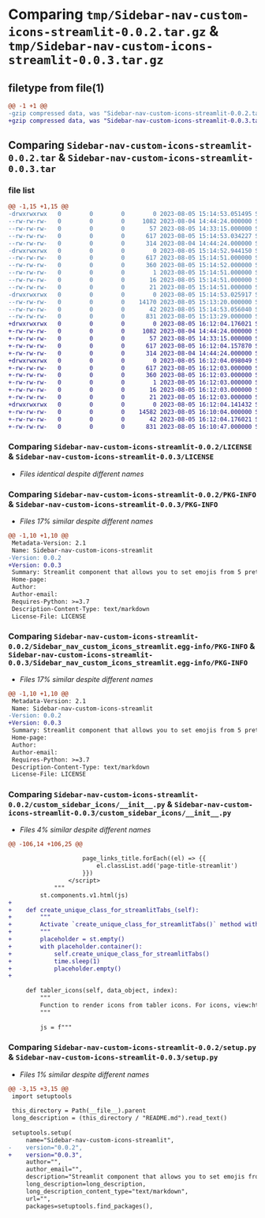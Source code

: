 # Comparing `tmp/Sidebar-nav-custom-icons-streamlit-0.0.2.tar.gz` & `tmp/Sidebar-nav-custom-icons-streamlit-0.0.3.tar.gz`

## filetype from file(1)

```diff
@@ -1 +1 @@
-gzip compressed data, was "Sidebar-nav-custom-icons-streamlit-0.0.2.tar", last modified: Sat Aug  5 15:14:53 2023, max compression
+gzip compressed data, was "Sidebar-nav-custom-icons-streamlit-0.0.3.tar", last modified: Sat Aug  5 16:12:04 2023, max compression
```

## Comparing `Sidebar-nav-custom-icons-streamlit-0.0.2.tar` & `Sidebar-nav-custom-icons-streamlit-0.0.3.tar`

### file list

```diff
@@ -1,15 +1,15 @@
-drwxrwxrwx   0        0        0        0 2023-08-05 15:14:53.051495 Sidebar-nav-custom-icons-streamlit-0.0.2/
--rw-rw-rw-   0        0        0     1082 2023-08-04 14:44:24.000000 Sidebar-nav-custom-icons-streamlit-0.0.2/LICENSE
--rw-rw-rw-   0        0        0       57 2023-08-05 14:33:15.000000 Sidebar-nav-custom-icons-streamlit-0.0.2/MANIFEST.in
--rw-rw-rw-   0        0        0      617 2023-08-05 15:14:53.034227 Sidebar-nav-custom-icons-streamlit-0.0.2/PKG-INFO
--rw-rw-rw-   0        0        0      314 2023-08-04 14:44:24.000000 Sidebar-nav-custom-icons-streamlit-0.0.2/README.md
-drwxrwxrwx   0        0        0        0 2023-08-05 15:14:52.944150 Sidebar-nav-custom-icons-streamlit-0.0.2/Sidebar_nav_custom_icons_streamlit.egg-info/
--rw-rw-rw-   0        0        0      617 2023-08-05 15:14:51.000000 Sidebar-nav-custom-icons-streamlit-0.0.2/Sidebar_nav_custom_icons_streamlit.egg-info/PKG-INFO
--rw-rw-rw-   0        0        0      360 2023-08-05 15:14:52.000000 Sidebar-nav-custom-icons-streamlit-0.0.2/Sidebar_nav_custom_icons_streamlit.egg-info/SOURCES.txt
--rw-rw-rw-   0        0        0        1 2023-08-05 15:14:51.000000 Sidebar-nav-custom-icons-streamlit-0.0.2/Sidebar_nav_custom_icons_streamlit.egg-info/dependency_links.txt
--rw-rw-rw-   0        0        0       16 2023-08-05 15:14:51.000000 Sidebar-nav-custom-icons-streamlit-0.0.2/Sidebar_nav_custom_icons_streamlit.egg-info/requires.txt
--rw-rw-rw-   0        0        0       21 2023-08-05 15:14:51.000000 Sidebar-nav-custom-icons-streamlit-0.0.2/Sidebar_nav_custom_icons_streamlit.egg-info/top_level.txt
-drwxrwxrwx   0        0        0        0 2023-08-05 15:14:53.025917 Sidebar-nav-custom-icons-streamlit-0.0.2/custom_sidebar_icons/
--rw-rw-rw-   0        0        0    14170 2023-08-05 15:13:20.000000 Sidebar-nav-custom-icons-streamlit-0.0.2/custom_sidebar_icons/__init__.py
--rw-rw-rw-   0        0        0       42 2023-08-05 15:14:53.056040 Sidebar-nav-custom-icons-streamlit-0.0.2/setup.cfg
--rw-rw-rw-   0        0        0      831 2023-08-05 15:13:29.000000 Sidebar-nav-custom-icons-streamlit-0.0.2/setup.py
+drwxrwxrwx   0        0        0        0 2023-08-05 16:12:04.176021 Sidebar-nav-custom-icons-streamlit-0.0.3/
+-rw-rw-rw-   0        0        0     1082 2023-08-04 14:44:24.000000 Sidebar-nav-custom-icons-streamlit-0.0.3/LICENSE
+-rw-rw-rw-   0        0        0       57 2023-08-05 14:33:15.000000 Sidebar-nav-custom-icons-streamlit-0.0.3/MANIFEST.in
+-rw-rw-rw-   0        0        0      617 2023-08-05 16:12:04.157870 Sidebar-nav-custom-icons-streamlit-0.0.3/PKG-INFO
+-rw-rw-rw-   0        0        0      314 2023-08-04 14:44:24.000000 Sidebar-nav-custom-icons-streamlit-0.0.3/README.md
+drwxrwxrwx   0        0        0        0 2023-08-05 16:12:04.098049 Sidebar-nav-custom-icons-streamlit-0.0.3/Sidebar_nav_custom_icons_streamlit.egg-info/
+-rw-rw-rw-   0        0        0      617 2023-08-05 16:12:03.000000 Sidebar-nav-custom-icons-streamlit-0.0.3/Sidebar_nav_custom_icons_streamlit.egg-info/PKG-INFO
+-rw-rw-rw-   0        0        0      360 2023-08-05 16:12:03.000000 Sidebar-nav-custom-icons-streamlit-0.0.3/Sidebar_nav_custom_icons_streamlit.egg-info/SOURCES.txt
+-rw-rw-rw-   0        0        0        1 2023-08-05 16:12:03.000000 Sidebar-nav-custom-icons-streamlit-0.0.3/Sidebar_nav_custom_icons_streamlit.egg-info/dependency_links.txt
+-rw-rw-rw-   0        0        0       16 2023-08-05 16:12:03.000000 Sidebar-nav-custom-icons-streamlit-0.0.3/Sidebar_nav_custom_icons_streamlit.egg-info/requires.txt
+-rw-rw-rw-   0        0        0       21 2023-08-05 16:12:03.000000 Sidebar-nav-custom-icons-streamlit-0.0.3/Sidebar_nav_custom_icons_streamlit.egg-info/top_level.txt
+drwxrwxrwx   0        0        0        0 2023-08-05 16:12:04.141432 Sidebar-nav-custom-icons-streamlit-0.0.3/custom_sidebar_icons/
+-rw-rw-rw-   0        0        0    14582 2023-08-05 16:10:04.000000 Sidebar-nav-custom-icons-streamlit-0.0.3/custom_sidebar_icons/__init__.py
+-rw-rw-rw-   0        0        0       42 2023-08-05 16:12:04.176021 Sidebar-nav-custom-icons-streamlit-0.0.3/setup.cfg
+-rw-rw-rw-   0        0        0      831 2023-08-05 16:10:47.000000 Sidebar-nav-custom-icons-streamlit-0.0.3/setup.py
```

### Comparing `Sidebar-nav-custom-icons-streamlit-0.0.2/LICENSE` & `Sidebar-nav-custom-icons-streamlit-0.0.3/LICENSE`

 * *Files identical despite different names*

### Comparing `Sidebar-nav-custom-icons-streamlit-0.0.2/PKG-INFO` & `Sidebar-nav-custom-icons-streamlit-0.0.3/PKG-INFO`

 * *Files 17% similar despite different names*

```diff
@@ -1,10 +1,10 @@
 Metadata-Version: 2.1
 Name: Sidebar-nav-custom-icons-streamlit
-Version: 0.0.2
+Version: 0.0.3
 Summary: Streamlit component that allows you to set emojis from 5 prettier icon libraries
 Home-page: 
 Author: 
 Author-email: 
 Requires-Python: >=3.7
 Description-Content-Type: text/markdown
 License-File: LICENSE
```

### Comparing `Sidebar-nav-custom-icons-streamlit-0.0.2/Sidebar_nav_custom_icons_streamlit.egg-info/PKG-INFO` & `Sidebar-nav-custom-icons-streamlit-0.0.3/Sidebar_nav_custom_icons_streamlit.egg-info/PKG-INFO`

 * *Files 17% similar despite different names*

```diff
@@ -1,10 +1,10 @@
 Metadata-Version: 2.1
 Name: Sidebar-nav-custom-icons-streamlit
-Version: 0.0.2
+Version: 0.0.3
 Summary: Streamlit component that allows you to set emojis from 5 prettier icon libraries
 Home-page: 
 Author: 
 Author-email: 
 Requires-Python: >=3.7
 Description-Content-Type: text/markdown
 License-File: LICENSE
```

### Comparing `Sidebar-nav-custom-icons-streamlit-0.0.2/custom_sidebar_icons/__init__.py` & `Sidebar-nav-custom-icons-streamlit-0.0.3/custom_sidebar_icons/__init__.py`

 * *Files 4% similar despite different names*

```diff
@@ -106,14 +106,25 @@
 
                     page_links_title.forEach((el) => {{
                         el.classList.add('page-title-streamlit')
                     }})
                 </script>
             """
         st.components.v1.html(js)
+
+    def create_unique_class_for_streamlitTabs_(self):
+        """
+        Activate `create_unique_class_for_streamlitTabs()` method with placeholder so that it deletes the iframe on running. 
+        """
+        placeholder = st.empty()
+        with placeholder.container():
+            self.create_unique_class_for_streamlitTabs()
+            time.sleep(1)
+            placeholder.empty() 
+        
     
     def tabler_icons(self, data_object, index):
         """
         Function to render icons from tabler icons. For icons, view:https://tabler-icons.io/
         """
 
         js = f"""
```

### Comparing `Sidebar-nav-custom-icons-streamlit-0.0.2/setup.py` & `Sidebar-nav-custom-icons-streamlit-0.0.3/setup.py`

 * *Files 1% similar despite different names*

```diff
@@ -3,15 +3,15 @@
 import setuptools
 
 this_directory = Path(__file__).parent
 long_description = (this_directory / "README.md").read_text()
 
 setuptools.setup(
     name="Sidebar-nav-custom-icons-streamlit",
-    version="0.0.2",
+    version="0.0.3",
     author="",
     author_email="",
     description="Streamlit component that allows you to set emojis from 5 prettier icon libraries",
     long_description=long_description,
     long_description_content_type="text/markdown",
     url="",
     packages=setuptools.find_packages(),
```


